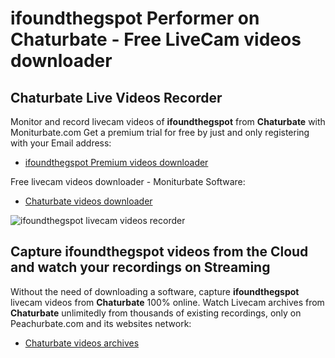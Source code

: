 # ifoundthegspot Performer on Chaturbate - Free LiveCam videos downloader

## Chaturbate Live Videos Recorder

Monitor and record livecam videos of **ifoundthegspot** from **Chaturbate** with Moniturbate.com
Get a premium trial for free by just and only registering with your Email address:
* [ifoundthegspot Premium videos downloader](https://moniturbate.com/request-demo-licence-key.html)

Free livecam videos downloader - Moniturbate Software:
* [Chaturbate videos downloader](https://moniturbate.com/moniturbate-download-software.html)

![ifoundthegspot livecam videos recorder](https://peachurnet.com/templates/moniturbate-software.png)


## Capture ifoundthegspot videos from the Cloud and watch your recordings on Streaming

Without the need of downloading a software, capture **ifoundthegspot** livecam videos from **Chaturbate** 100% online.
Watch Livecam archives from **Chaturbate** unlimitedly from thousands of existing recordings, only on Peachurbate.com and its websites network:
* [Chaturbate videos archives](https://peachurnet.com/)